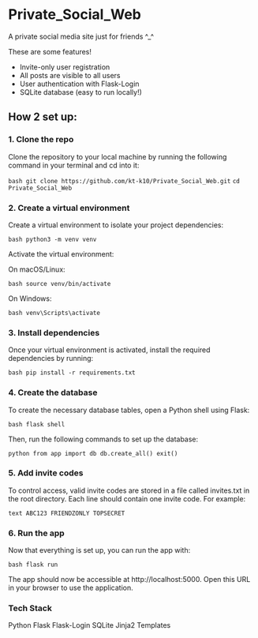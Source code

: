 # Private_Social_Web

A private social media site just for friends ^_^

 These are some features!
- Invite-only user registration
- All posts are visible to all users
- User authentication with Flask-Login
- SQLite database (easy to run locally!)

## How 2 set up:

### 1. Clone the repo
Clone the repository to your local machine by running the following command in your terminal and cd into it:

```bash git clone https://github.com/kt-k10/Private_Social_Web.git```
```cd Private_Social_Web ```

### 2. Create a virtual environment
Create a virtual environment to isolate your project dependencies:

```bash python3 -m venv venv ```

Activate the virtual environment:

On macOS/Linux:

```bash source venv/bin/activate ```

On Windows:

```bash venv\Scripts\activate ```

### 3. Install dependencies
Once your virtual environment is activated, install the required dependencies by running:

```bash pip install -r requirements.txt ```

### 4. Create the database
To create the necessary database tables, open a Python shell using Flask:

```bash flask shell ```

Then, run the following commands to set up the database:

```python from app import db db.create_all() exit() ```

### 5. Add invite codes
To control access, valid invite codes are stored in a file called invites.txt in the root directory. Each line should contain one invite code. For example:

```text ABC123 FRIENDZONLY TOPSECRET ```

### 6. Run the app
Now that everything is set up, you can run the app with:

```bash flask run ```

The app should now be accessible at http://localhost:5000. Open this URL in your browser to use the application.

### Tech Stack
Python
Flask
Flask-Login
SQLite
Jinja2 Templates



